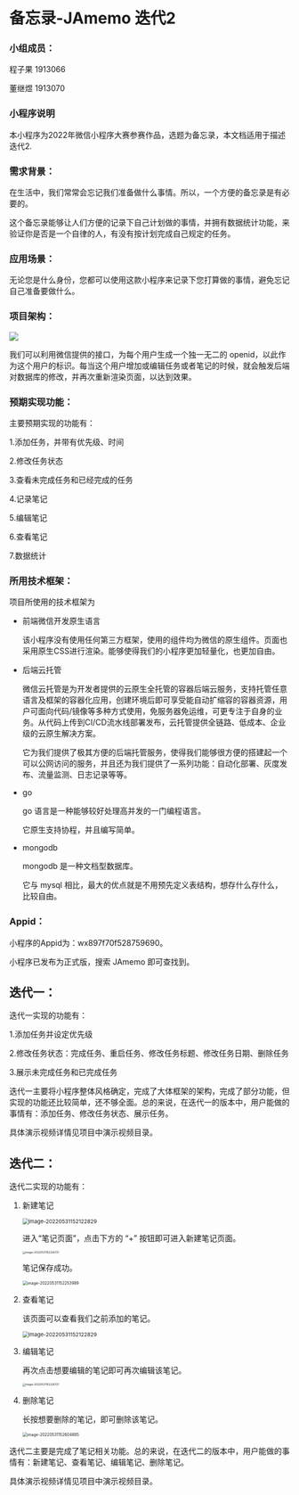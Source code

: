 # 备忘录-JAmemo 迭代2

### 小组成员：

程子果 1913066

董继煜 1913070

### 小程序说明

本小程序为2022年微信小程序大赛参赛作品，选题为备忘录，本文档适用于描述迭代2.

### 需求背景：

在生活中，我们常常会忘记我们准备做什么事情。所以，一个方便的备忘录是有必要的。

这个备忘录能够让人们方便的记录下自己计划做的事情，并拥有数据统计功能，来验证你是否是一个自律的人，有没有按计划完成自己规定的任务。

### 应用场景：

无论您是什么身份，您都可以使用这款小程序来记录下您打算做的事情，避免忘记自己准备要做什么。

### 项目架构：

![](http://img.juiceapple.top/typora/image-20220531143857439.png)

我们可以利用微信提供的接口，为每个用户生成一个独一无二的 openid，以此作为这个用户的标识。每当这个用户增加或编辑任务或者笔记的时候，就会触发后端对数据库的修改，并再次重新渲染页面，以达到效果。

### 预期实现功能：

主要预期实现的功能有：

1.添加任务，并带有优先级、时间

2.修改任务状态

3.查看未完成任务和已经完成的任务

4.记录笔记

5.编辑笔记

6.查看笔记

7.数据统计

### 所用技术框架：

项目所使用的技术框架为

- 前端微信开发原生语言

  该小程序没有使用任何第三方框架，使用的组件均为微信的原生组件。页面也采用原生CSS进行渲染。能够使得我们的小程序更加轻量化，也更加自由。

- 后端云托管

  微信云托管是为开发者提供的云原生全托管的容器后端云服务，支持托管任意语言及框架的容器化应用，创建环境后即可享受能自动扩缩容的容器资源，用户可面向代码/镜像等多种方式使用，免服务器免运维，可更专注于自身的业务。从代码上传到CI/CD流水线部署发布，云托管提供全链路、低成本、企业级的云原生解决方案。

  它为我们提供了极其方便的后端托管服务，使得我们能够很方便的搭建起一个可以公网访问的服务，并且还为我们提供了一系列功能：自动化部署、灰度发布、流量监测、日志记录等等。

- go

  go 语言是一种能够较好处理高并发的一门编程语言。

  它原生支持协程，并且编写简单。

- mongodb

  mongodb 是一种文档型数据库。

  它与 mysql 相比，最大的优点就是不用预先定义表结构，想存什么存什么，比较自由。

### Appid：

小程序的Appid为：wx897f70f528759690。

小程序已发布为正式版，搜索 JAmemo 即可查找到。

## 迭代一：

迭代一实现的功能有：

1.添加任务并设定优先级

2.修改任务状态：完成任务、重启任务、修改任务标题、修改任务日期、删除任务

3.展示未完成任务和已完成任务

迭代一主要将小程序整体风格确定，完成了大体框架的架构，完成了部分功能，但实现的功能还比较简单，还不够全面。总的来说，在迭代一的版本中，用户能做的事情有：添加任务、修改任务状态、展示任务。

具体演示视频详情见项目中演示视频目录。

## 迭代二：

迭代二实现的功能有：

1. 新建笔记

   <img src="http://img.juiceapple.top/typora/image-20220531152122829.png" alt="image-20220531152122829" style="zoom:67%;" />

   进入“笔记页面”，点击下方的 “+” 按钮即可进入新建笔记页面。

   <img src="http://img.juiceapple.top/typora/image-20220531152226721.png" alt="image-20220531152226721" style="zoom: 33%;" />

   笔记保存成功。

   <img src="http://img.juiceapple.top/typora/image-20220531152253989.png" alt="image-20220531152253989" style="zoom:50%;" />

2. 查看笔记

   该页面可以查看我们之前添加的笔记。

   <img src="http://img.juiceapple.top/typora/image-20220531152122829.png" alt="image-20220531152122829" style="zoom:67%;" />

3. 编辑笔记

   再次点击想要编辑的笔记即可再次编辑该笔记。

   <img src="http://img.juiceapple.top/typora/image-20220531152226721.png" alt="image-20220531152226721" style="zoom: 33%;" />

4. 删除笔记

   长按想要删除的笔记，即可删除该笔记。

   <img src="http://img.juiceapple.top/typora/image-20220531152604885.png" alt="image-20220531152604885" style="zoom:50%;" />

迭代二主要是完成了笔记相关功能。总的来说，在迭代二的版本中，用户能做的事情有：新建笔记、查看笔记、编辑笔记、删除笔记。

具体演示视频详情见项目中演示视频目录。
